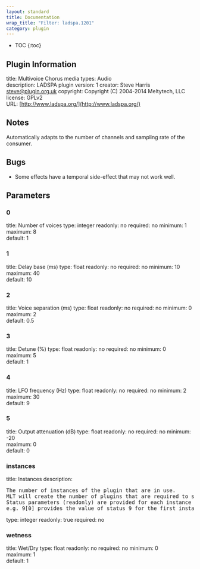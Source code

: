```yaml
---
layout: standard
title: Documentation
wrap_title: "Filter: ladspa.1201"
category: plugin
---
```

* TOC
{:toc}

## Plugin Information

title: Multivoice Chorus
media types:
Audio  
description: LADSPA plugin
version: 1
creator: Steve Harris <steve@plugin.org.uk>
copyright: Copyright (C) 2004-2014 Meltytech, LLC  
license: GPLv2  
URL: [http://www.ladspa.org/](http://www.ladspa.org/)  

## Notes

Automatically adapts to the number of channels and sampling rate of the consumer.

## Bugs

* Some effects have a temporal side-effect that may not work well.


## Parameters

### 0

title: Number of voices  type: integer
readonly: no
required: no
minimum: 1  
maximum: 8  
default: 1  

### 1

title: Delay base (ms)  type: float
readonly: no
required: no
minimum: 10  
maximum: 40  
default: 10  

### 2

title: Voice separation (ms)  type: float
readonly: no
required: no
minimum: 0  
maximum: 2  
default: 0.5  

### 3

title: Detune (%)  type: float
readonly: no
required: no
minimum: 0  
maximum: 5  
default: 1  

### 4

title: LFO frequency (Hz)  type: float
readonly: no
required: no
minimum: 2  
maximum: 30  
default: 9  

### 5

title: Output attenuation (dB)  type: float
readonly: no
required: no
minimum: -20  
maximum: 0  
default: 0  

### instances

title: Instances  description:
<pre>
The number of instances of the plugin that are in use.
MLT will create the number of plugins that are required to support the number of audio channels.
Status parameters (readonly) are provided for each instance and are accessed by specifying the instance number after the identifier (starting at zero).
e.g. 9[0] provides the value of status 9 for the first instance.
</pre>
type: integer
readonly: true
required: no

### wetness

title: Wet/Dry  type: float
readonly: no
required: no
minimum: 0  
maximum: 1  
default: 1  

